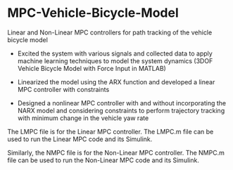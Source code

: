 # MPC-Vehicle-Bicycle-Model
Linear and Non-Linear MPC controllers for path tracking of the vehicle bicycle model


- Excited the system with various signals and collected data to apply machine learning techniques to model the system dynamics (3DOF Vehicle Bicycle Model with Force Input in MATLAB)

- Linearized the model using the ARX function and developed a linear MPC controller with constraints
  
- Designed a nonlinear MPC controller with and without incorporating the NARX model and considering constraints to perform trajectory tracking with minimum change in the vehicle yaw rate


The LMPC file is for the Linear MPC controller. The LMPC.m file can be used to run the Linear MPC code and its Simulink. 

Similarly, the NMPC file is for the Non-Linear MPC controller. The NMPC.m file can be used to run the Non-Linear MPC code and its Simulink. 
